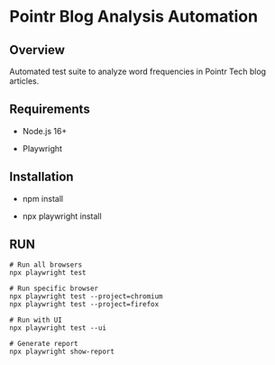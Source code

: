 # Pointr Blog Analysis Automation

## Overview
Automated test suite to analyze word frequencies in Pointr Tech blog articles.

## Requirements
- Node.js 16+
  
- Playwright

## Installation
- npm install

- npx playwright install

## RUN
    # Run all browsers
    npx playwright test
    
    # Run specific browser
    npx playwright test --project=chromium
    npx playwright test --project=firefox
    
    # Run with UI
    npx playwright test --ui
    
    # Generate report
    npx playwright show-report
